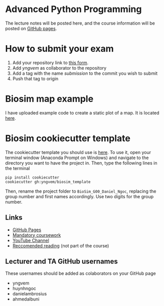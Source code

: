 # Advanced Python Programming
The lecture notes will be posted here, and the course information will be posted on
[GitHub pages](https://yngvem.github.io/INF200-2019).

# How to submit your exam

1. Add your repository link to [this form](https://docs.google.com/forms/d/e/1FAIpQLSeErY690hqZYIPc7X0DZeSqrxd5geQoiY6oy-sdxcKKUQKdEw/viewform?usp=sf_link).
2. Add *yngvem* as collaborator to the repository
2. Add a tag with the name *submission* to the commit you wish to submit
3. Push that tag to origin

# Biosim map example
I have uploaded example code to create a static plot of a map. It is located [here](Project/mapplot/mapplot.py).

# Biosim cookiecutter template
The cookiecutter template you should use is [here](https://github.com/yngvem/biosim_template).
To use it, open your terminal window (Anaconda Prompt on Windows) and navigate to the directory
you want to have the project in. Then, type the following lines in the terminal

```
pip install cookiecutter
cookiecutter gh:yngvem/biosim_template
```

Then, rename the project folder to `BioSim_G00_Daniel_Ngoc`, replacing the group number and first names
accordingly. Use two digits for the group number.

## Links

 * [GitHub Pages](https://yngvem.github.io/INF200-2019)
 * [Mandatory coursework](https://github.com/yngvem/INF200-2019-Exersices)
 * [YouTube Channel](https://www.youtube.com/channel/UC8XWLPrXyqHWKHzBMMRnWlw)
 * [Reccomended reading](https://www.oreilly.com/library/view/fluent-python/9781491946237/)
   (not part of the course)

## Lecturer and TA GitHub usernames
These usernames should be added as colaborators on your GitHub page

 * yngvem
 * huynhngoc
 * danielambrosius
 * ahmedalbuni

